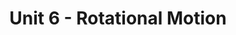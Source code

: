 ---
# Feel free to add content and custom Front Matter to this file.
# To modify the layout, see https://jekyllrb.com/docs/themes/#overriding-theme-defaults
comments: true
layout: guidelayout
title: Unit 6 - Rotational Motion
---